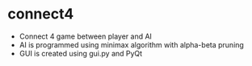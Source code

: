 # connect4

- Connect 4 game between player and AI
- AI is programmed using minimax algorithm with alpha-beta pruning
- GUI is created using gui.py and PyQt

